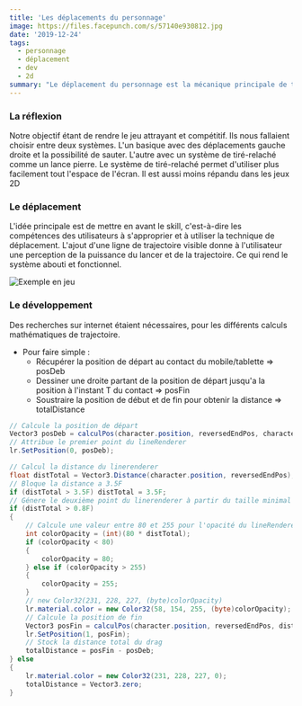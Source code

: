 ```yaml
---
title: 'Les déplacements du personnage'
image: https://files.facepunch.com/s/57140e930812.jpg
date: '2019-12-24'
tags:
  - personnage
  - déplacement
  - dev
  - 2d
summary: "Le déplacement du personnage est la mécanique principale de tout jeux de plateforme. Elle permet de donner de la difficulté et de rendre le jeux attrayant."
---
```


### La réflexion

Notre objectif étant de rendre le jeu attrayant et compétitif. Ils nous fallaient choisir entre deux systèmes. L'un basique avec des déplacements gauche droite et la possibilité de sauter. L'autre avec un système de tiré-relaché comme un lance pierre. Le système de tiré-relaché permet d'utiliser plus facilement tout l'espace de l'écran. Il est aussi moins répandu dans les jeux 2D


### Le déplacement

L'idée principale est de mettre en avant le skill, c'est-à-dire les compétences des utilisateurs à s'approprier et à utiliser la technique de déplacement. L'ajout d'une ligne de trajectoire visible donne à l'utilisateur une perception de la puissance du lancer et de la trajectoire. Ce qui rend le système abouti et fonctionnel.

![Exemple en jeu](/assets/trajectoire.JPG)


### Le développement

Des recherches sur internet étaient nécessaires, pour les différents calculs mathématiques de trajectoire.

* Pour faire simple :
    * Récupérer la position de départ au contact du mobile/tablette => posDeb
    * Dessiner une droite partant de la position de départ jusqu'a la position à l'instant T du contact => posFin
    * Soustraire la position de début et de fin pour obtenir la distance => totalDistance

```csharp
// Calcule la position de départ
Vector3 posDeb = calculPos(character.position, reversedEndPos, characterSize / 2);
// Attribue le premier point du lineRenderer
lr.SetPosition(0, posDeb);

// Calcul la distance du linerenderer
float distTotal = Vector3.Distance(character.position, reversedEndPos);
// Bloque la distance a 3.5F
if (distTotal > 3.5F) distTotal = 3.5F;
// Génere le deuxième point du linerenderer à partir du taille minimal
if (distTotal > 0.8F)
{
    // Calcule une valeur entre 80 et 255 pour l'opacité du lineRenderer
    int colorOpacity = (int)(80 * distTotal);
    if (colorOpacity < 80)
    {
        colorOpacity = 80;
    } else if (colorOpacity > 255)
    {
        colorOpacity = 255;
    }
    // new Color32(231, 228, 227, (byte)colorOpacity)
    lr.material.color = new Color32(58, 154, 255, (byte)colorOpacity);
    // Calcule la position de fin 
    Vector3 posFin = calculPos(character.position, reversedEndPos, distTotal);
    lr.SetPosition(1, posFin);
    // Stock la distance total du drag
    totalDistance = posFin - posDeb;
} else
{
    lr.material.color = new Color32(231, 228, 227, 0);
    totalDistance = Vector3.zero;
}
```